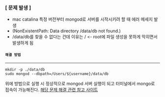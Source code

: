 ### [ 문제 발생 ]
- mac catalina 특정 버전부터 mongod로 서버를 시작시키려 할 때 에러 메세지 발생
- (NonExistentPath: Data directory /data/db not found.)
- /data/db를 찾을 수 없다는 건데 이유는 / <- root에 파일 생성을 못하게 막히면서 발생하게 됨

  
 #### `해결 방법`  
 ---
```
mkdir -p ./data/db
sudo mongod --dbpath=/Users/${username}/data/db 
```
위에 방법으로 실행 시 정상적으로 mongod 서버 실행이 되고 터미널에서 mongo로 접속이 가능해진다.
[해당 문제 해결 관련 참고 사이트](https://bongbongreview.tistory.com/73)
